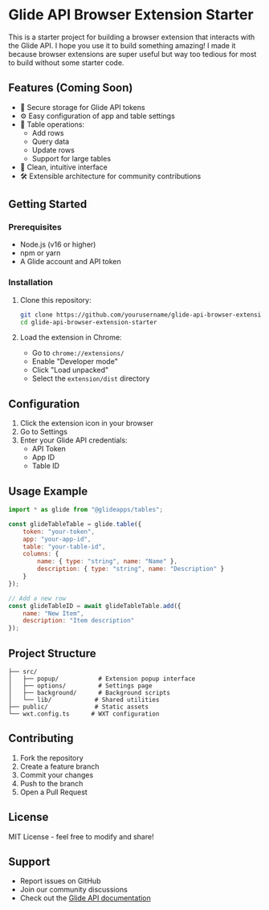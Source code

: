 # Glide API Browser Extension Starter

This is a starter project for building a browser extension that interacts with the Glide API. I hope you use it to build something amazing! I made it because browser extensions are super useful but way too tedious for most to build without some starter code.

## Features (Coming Soon)

- 🔐 Secure storage for Glide API tokens
- ⚙️ Easy configuration of app and table settings
- 📝 Table operations:
  - Add rows
  - Query data
  - Update rows
  - Support for large tables
- 🎨 Clean, intuitive interface
- 🛠️ Extensible architecture for community contributions

## Getting Started

### Prerequisites

- Node.js (v16 or higher)
- npm or yarn
- A Glide account and API token

### Installation

1. Clone this repository:
   ```bash
   git clone https://github.com/yourusername/glide-api-browser-extension-starter.git
   cd glide-api-browser-extension-starter
   ```
   

4. Load the extension in Chrome:
   - Go to `chrome://extensions/`
   - Enable "Developer mode"
   - Click "Load unpacked"
   - Select the `extension/dist` directory

## Configuration

1. Click the extension icon in your browser
2. Go to Settings
3. Enter your Glide API credentials:
   - API Token
   - App ID
   - Table ID

## Usage Example

```javascript
import * as glide from "@glideapps/tables";

const glideTableTable = glide.table({
    token: "your-token",
    app: "your-app-id",
    table: "your-table-id",
    columns: {
        name: { type: "string", name: "Name" },
        description: { type: "string", name: "Description" }
    }
});

// Add a new row
const glideTableID = await glideTableTable.add({
    name: "New Item",
    description: "Item description"
});
```

## Project Structure

```
├── src/
│   ├── popup/           # Extension popup interface
│   ├── options/         # Settings page
│   ├── background/      # Background scripts
│   └── lib/            # Shared utilities
├── public/             # Static assets
└── wxt.config.ts      # WXT configuration
```

## Contributing

1. Fork the repository
2. Create a feature branch
3. Commit your changes
4. Push to the branch
5. Open a Pull Request

## License

MIT License - feel free to modify and share!

## Support

- Report issues on GitHub
- Join our community discussions
- Check out the [Glide API documentation](https://docs.glideapps.com/reference/api-introduction)
